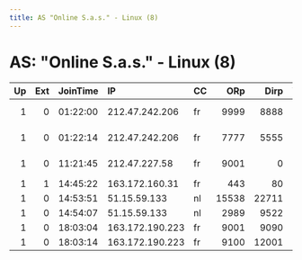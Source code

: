 ```yaml
---
title: AS "Online S.a.s." - Linux (8)
---
```


# AS: "Online S.a.s." - Linux (8)

|   Up |   Ext | JoinTime   | IP              | CC   |   ORp |   Dirp | Version   | Contact                  | Nickname            |   eFamMembers |
|-----:|------:|:-----------|:----------------|:-----|------:|-------:|:----------|:-------------------------|:--------------------|--------------:|
|    1 |     0 | 01:22:00   | 212.47.242.206  | fr   |  9999 |   8888 | 0.2.9.10  | root AT localhost        | GOT                 |             1 |
|    1 |     0 | 01:22:14   | 212.47.242.206  | fr   |  7777 |   5555 | 0.2.9.10  | root AT localhost        | GOT                 |             1 |
|    1 |     0 | 11:21:45   | 212.47.227.58   | fr   |  9001 |      0 | 0.2.4.29  | Andrea S https://keybase | monoculus           |             1 |
|    1 |     1 | 14:45:22   | 163.172.160.31  | fr   |   443 |     80 | 0.2.5.14  | None                     | Krevar2             |             2 |
|    1 |     0 | 14:53:51   | 51.15.59.133    | nl   | 15538 |  22711 | 0.2.9.10  | None                     | Unnamed             |             1 |
|    1 |     0 | 14:54:07   | 51.15.59.133    | nl   |  2989 |   9522 | 0.2.9.10  | None                     | Unnamed             |             1 |
|    1 |     0 | 18:03:04   | 163.172.190.223 | fr   |  9001 |   9090 | 0.2.9.10  | human@...                | ididntedittheconfig |             1 |
|    1 |     0 | 18:03:14   | 163.172.190.223 | fr   |  9100 |  12001 | 0.2.9.10  | human@...                | ididntedittheconfig |             1 |

